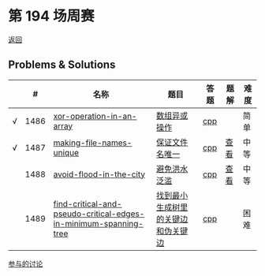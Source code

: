 # 第 194 场周赛

[返回](../../README.md)

## Problems & Solutions
|     | #   | 名称                 | 题目                  | 答题          | 题解 | 难度 |
| --- | --- | -------------------- | --------------------- | ------------- | ---- | ---- |
| √ | 1486 | [xor-operation-in-an-array](../../problems/xor-operation-in-an-array) | [数组异或操作](../../problems/xor-operation-in-an-array/README.md) | [cpp](../../problems/xor-operation-in-an-array/SOLUTION.cpp) |   | 简单 |
| √ | 1487 | [making-file-names-unique](../../problems/making-file-names-unique) | [保证文件名唯一](../../problems/making-file-names-unique/README.md) | [cpp](../../problems/making-file-names-unique/SOLUTION.cpp) | [查看](https://leetcode-cn.com/problems/making-file-names-unique/solution/making-file-names-unique-by-ikaruga/) | 中等 |
|   | 1488 | [avoid-flood-in-the-city](../../problems/avoid-flood-in-the-city) | [避免洪水泛滥](../../problems/avoid-flood-in-the-city/README.md) | [cpp](../../problems/avoid-flood-in-the-city/SOLUTION.cpp) | [查看](https://leetcode-cn.com/problems/avoid-flood-in-the-city/solution/avoid-flood-in-the-city-by-ikaruga/) | 中等 |
|   | 1489 | [find-critical-and-pseudo-critical-edges-in-minimum-spanning-tree](../../problems/find-critical-and-pseudo-critical-edges-in-minimum-spanning-tree) | [找到最小生成树里的关键边和伪关键边](../../problems/find-critical-and-pseudo-critical-edges-in-minimum-spanning-tree/README.md) | [cpp](../../problems/find-critical-and-pseudo-critical-edges-in-minimum-spanning-tree/SOLUTION.cpp) |   | 困难 |
[参与的讨论](https://leetcode-cn.com/circle/discuss/rzgsas/view/5ll11A/)
